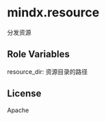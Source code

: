 mindx.resource
==============

分发资源

Role Variables
--------------

resource_dir: 资源目录的路径


License
-------

Apache

